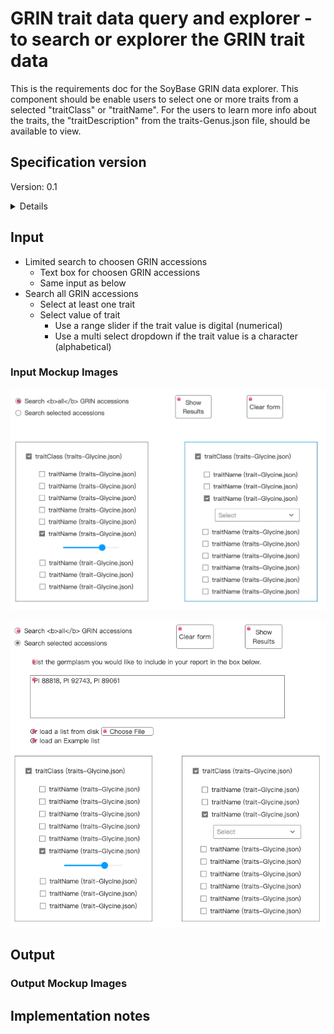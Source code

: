 # GRIN trait data query and explorer - to search or explorer the GRIN trait data 

This is the requirements doc for the SoyBase GRIN data explorer. This component should be enable users to select one or more traits from a selected "traitClass" or "traitName". For the users to learn more info about the traits, the "traitDescription" from the traits-Genus.json file, should be available to view.

## Specification version
Version: 0.1

<details>
This specification was completed in late December 2024 and was initally designed for a single species. 
Currently all 
</details>

## Input
  - Limited search to choosen GRIN accessions
    - Text box for choosen GRIN accessions
    - Same input as below
  - Search all GRIN accessions
    - Select at least one trait
    - Select value of trait
      - Use a range slider if the trait value is digital (numerical)
      - Use a multi select dropdown if the trait value is a character (alphabetical)

### Input Mockup Images
![GRIN Explorer ALL accessions](https://github.com/legumeinfo/website-ui-specs/blob/GRIN-data-explorer/grin-data-explorer/GRIN_Explorer_all_accessions.png "Search all accessions")

![GRIN Explorer SELECTED accessions](https://github.com/legumeinfo/website-ui-specs/blob/GRIN-data-explorer/grin-data-explorer/GRIN_Explorer_selected_acessions.png "Search selected accessions")

## Output



### Output Mockup Images

## Implementation notes








